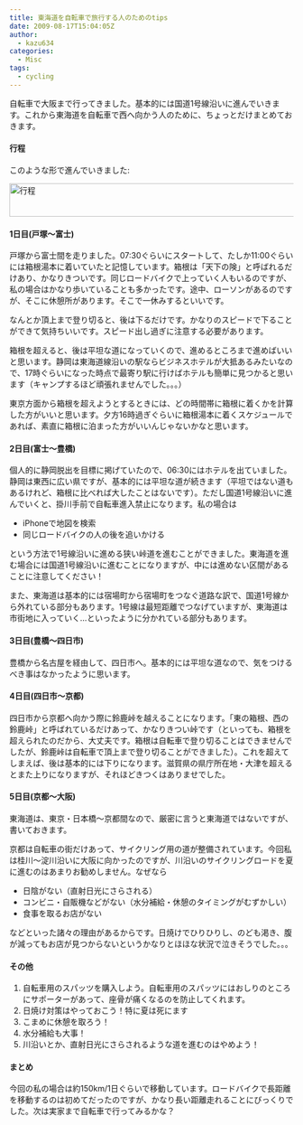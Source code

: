 ```yaml
---
title: 東海道を自転車で旅行する人のためのtips
date: 2009-08-17T15:04:05Z
author:
  - kazu634
categories:
  - Misc
tags:
  - cycling
---
```

<div class="section">
<p>
    自転車で大阪まで行ってきました。基本的には国道1号線沿いに進んでいきます。これから東海道を自転車で西へ向かう人のために、ちょっとだけまとめておきます。
</p>

<h4>
    行程
</h4>

<p>
    このような形で進んでいきました:
</p>

<p>
<a href="http://www.flickr.com/photos/7190707@N05/3833264347/" onclick="__gaTracker('send', 'event', 'outbound-article', 'http://www.flickr.com/photos/7190707@N05/3833264347/', '');" title="行程 by typhoon634, on Flickr"><img width="851" alt="行程" src="http://farm3.static.flickr.com/2620/3833264347_9f061c23be_o.png" height="59" /></a>
</p>

<h4>
    1日目(戸塚～富士)
</h4>

<p>
    戸塚から富士間を走りました。07:30ぐらいにスタートして、たしか11:00ぐらいには箱根湯本に着いていたと記憶しています。箱根は「天下の険」と呼ばれるだけあり、かなりきついです。同じロードバイクで上っていく人もいるのですが、私の場合はかなり歩いていることも多かったです。途中、ローソンがあるのですが、そこに休憩所があります。そこで一休みするといいです。
</p>

<p>
    なんとか頂上まで登り切ると、後は下るだけです。かなりのスピードで下ることができて気持ちいいです。スピード出し過ぎに注意する必要があります。
</p>

<p>
    箱根を超えると、後は平坦な道になっていくので、進めるところまで進めばいいと思います。静岡は東海道線沿いの駅ならビジネスホテルが大抵あるみたいなので、17時ぐらいになった時点で最寄り駅に行けばホテルも簡単に見つかると思います（キャンプするほど頑張れませんでした。。。）
</p>

<p>
    東京方面から箱根を超えようとするときには、どの時間帯に箱根に着くかを計算した方がいいと思います。夕方16時過ぎぐらいに箱根湯本に着くスケジュールであれば、素直に箱根に泊まった方がいいんじゃないかなと思います。
</p>

<h4>
    2日目(富士～豊橋)
</h4>

<p>
    個人的に静岡脱出を目標に掲げていたので、06:30にはホテルを出ていました。静岡は東西に広い県ですが、基本的には平坦な道が続きます（平坦ではない道もあるけれど、箱根に比べれば大したことはないです）。ただし国道1号線沿いに進んでいくと、掛川手前で自転車進入禁止になります。私の場合は
</p>

<ul>
<li>
      iPhoneで地図を検索
</li>
<li>
      同じロードバイクの人の後を追いかける
</li>
</ul>

<p>
    という方法で1号線沿いに進める狭い峠道を進むことができました。東海道を進む場合には国道1号線沿いに進むことになりますが、中には進めない区間があることに注意してください！
</p>

<p>
    また、東海道は基本的には宿場町から宿場町をつなぐ道路な訳で、国道1号線から外れている部分もあります。1号線は最短距離でつなげていますが、東海道は市街地に入っていく…といったように分かれている部分もあります。
</p>

<h4>
    3日目(豊橋～四日市)
</h4>

<p>
    豊橋から名古屋を経由して、四日市へ。基本的には平坦な道なので、気をつけるべき事はなかったように思います。
</p>

<h4>
    4日目(四日市～京都)
</h4>

<p>
    四日市から京都へ向かう際に鈴鹿峠を越えることになります。「東の箱根、西の鈴鹿峠」と呼ばれているだけあって、かなりきつい峠です（といっても、箱根を超えられたのだから、大丈夫です。箱根は自転車で登り切ることはできませんでしたが、鈴鹿峠は自転車で頂上まで登り切ることができました）。これを超えてしまえば、後は基本的には下りになります。滋賀県の県庁所在地・大津を超えるとまた上りになりますが、それほどきつくはありませでした。
</p>

<h4>
    5日目(京都～大阪)
</h4>

<p>
    東海道は、東京・日本橋～京都間なので、厳密に言うと東海道ではないですが、書いておきます。
</p>

<p>
    京都は自転車の街だけあって、サイクリング用の道が整備されています。今回私は桂川～淀川沿いに大阪に向かったのですが、川沿いのサイクリングロードを夏に進むのはあまりお勧めしません。なぜなら
</p>

<ul>
<li>
      日陰がない（直射日光にさらされる）
</li>
<li>
      コンビニ・自販機などがない（水分補給・休憩のタイミングがむずかしい）
</li>
<li>
      食事を取るお店がない
</li>
</ul>

<p>
    などといった諸々の理由があるからです。日焼けでひりひりし、のども渇き、腹が減ってもお店が見つからないというかなりとほほな状況で泣きそうでした。。。
</p>

<h4>
    その他
</h4>

<ol>
<li>
      自転車用のスパッツを購入しよう。自転車用のスパッツにはおしりのところにサポーターがあって、座骨が痛くなるのを防止してくれます。
</li>
<li>
      日焼け対策はやっておこう！特に夏は死にます
</li>
<li>
      こまめに休憩を取ろう！
</li>
<li>
      水分補給も大事！
</li>
<li>
      川沿いとか、直射日光にさらされるような道を進むのはやめよう！
</li>
</ol>

<h4>
    まとめ
</h4>

<p>
    今回の私の場合は約150km/1日ぐらいで移動しています。ロードバイクで長距離を移動するのは初めてだったのですが、かなり長い距離走れることにびっくりでした。次は実家まで自転車で行ってみるかな？
</p>
</div>

